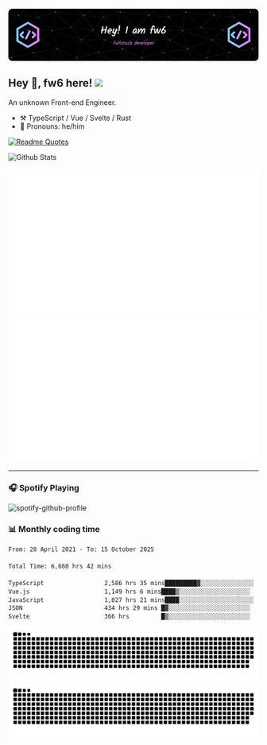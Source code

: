 ![Header](github-header-image.png)

## Hey 👋, fw6 here! <img src="https://github.githubassets.com/images/mona-whisper.gif" height="24" />


An unknown Front-end Engineer.

-   :hammer_and_pick: TypeScript / Vue / Svelte / Rust
-   :man: Pronouns: he/him


[![Readme Quotes](https://quotes-github-readme.vercel.app/api?type=horizontal&theme=algolia)](https://github.com/piyushsuthar/github-readme-quotes)



![Github Stats](https://github-readme-stats.vercel.app/api?username=fw6&bg_color=30,e96443,904e95&title_color=fff&text_color=fff)

![](https://raw.githubusercontent.com/fw6/github-stats-transparent/output/generated/overview.svg)
![](https://raw.githubusercontent.com/fw6/github-stats-transparent/output/generated/languages.svg)


---

### 🎧 Spotify Playing

<!-- ![spotify-github-profile](/img/default.svg) -->

![spotify-github-profile](https://spotify-github-profile.vercel.app/api/view.svg?uid=r6wn4hdvypv0lkzyrj0e0pjct&cover_image=true&theme=default&show_offline=true&background_color=9a10ad&interchange=true&bar_color_cover=true)



### :bar_chart: Monthly coding time 

<!--START_SECTION:waka-->

```txt
From: 28 April 2021 - To: 15 October 2025

Total Time: 6,660 hrs 42 mins

TypeScript                 2,586 hrs 35 mins█████████▓░░░░░░░░░░░░░░░   38.83 %
Vue.js                     1,149 hrs 6 mins████▒░░░░░░░░░░░░░░░░░░░░   17.25 %
JavaScript                 1,027 hrs 21 mins████░░░░░░░░░░░░░░░░░░░░░   15.42 %
JSON                       434 hrs 29 mins █▓░░░░░░░░░░░░░░░░░░░░░░░   06.52 %
Svelte                     366 hrs         █▒░░░░░░░░░░░░░░░░░░░░░░░   05.50 %
```

<!--END_SECTION:waka-->




![github contribution grid snake animation](https://raw.githubusercontent.com/platane/platane/output/github-contribution-grid-snake-dark.svg#gh-dark-mode-only)![github contribution grid snake animation](https://raw.githubusercontent.com/platane/platane/output/github-contribution-grid-snake.svg#gh-light-mode-only)
